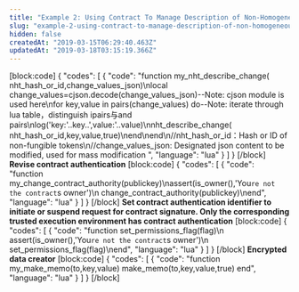 ```yaml
---
title: "Example 2: Using Contract To Manage Description of Non-Homogeneous Assets"
slug: "example-2-using-contract-to-manage-description-of-non-homogeneous-assets"
hidden: false
createdAt: "2019-03-15T06:29:40.463Z"
updatedAt: "2019-03-18T03:15:19.366Z"
---
```

[block:code]
{
  "codes": [
    {
      "code": "function my_nht_describe_change( nht_hash_or_id,change_values_json)\nlocal change_values=cjson.decode(change_values_json)--Note: cjson module is used here\nfor key,value in pairs(change_values) do--Note: iterate through lua table，distinguish ipairs与and pairs\nlog('key:'..key..',value:'..value)\nnht_describe_change( nht_hash_or_id,key,value,true)\nend\nend\n//nht_hash_or_id：Hash or ID of non-fungible tokens\n//change_values_json: Designated json content to be modified, used for mass modification ",
      "language": "lua"
    }
  ]
}
[/block]
**Revise contract authentication** 
[block:code]
{
  "codes": [
    {
      "code": "function my_change_contract_authority(publickey)\nassert(is_owner(),'You`re not the contract`s owner')\n    change_contract_authority(publickey)\nend",
      "language": "lua"
    }
  ]
}
[/block]
**Set contract authentication identifier to initiate or suspend request for contract signature. Only the corresponding trusted execution environment has contract authentication** 
[block:code]
{
  "codes": [
    {
      "code": "function set_permissions_flag(flag)\n    assert(is_owner(),'You`re not the contract`s owner')\n    set_permissions_flag(flag)\nend",
      "language": "lua"
    }
  ]
}
[/block]
**Encrypted data creator** 
[block:code]
{
  "codes": [
    {
      "code": "function my_make_memo(to,key,value) make_memo(to,key,value,true) end",
      "language": "lua"
    }
  ]
}
[/block]